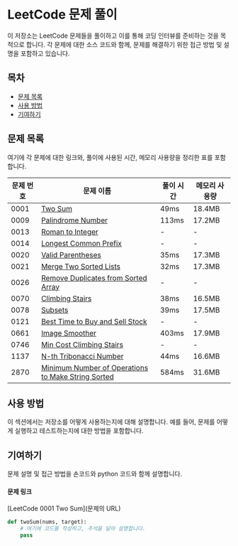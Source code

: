 # LeetCode 문제 풀이

이 저장소는 LeetCode 문제들을 풀이하고 이를 통해 코딩 인터뷰를 준비하는 것을 목적으로 합니다. 각 문제에 대한 소스 코드와 함께, 문제를 해결하기 위한 접근 방법 및 설명을 포함하고 있습니다.

## 목차

- [문제 목록](#문제-목록)
- [사용 방법](#사용-방법)
- [기여하기](#기여하기)

## 문제 목록

여기에 각 문제에 대한 링크와, 풀이에 사용된 시간, 메모리 사용량을 정리한 표를 포함합니다.

| 문제 번호 | 문제 이름                     | 풀이 시간 | 메모리 사용량 |
|-----------|-------------------------------|-----------|---------------|
| 0001      | [Two Sum](#0001-two-sum)      | 49ms      | 18.4MB        |
| 0009      | [Palindrome Number](#0009-palindrome-number) | 113ms      | 17.2MB        |
| 0013      | [Roman to Integer](#0013-roman-to-integer) | - | - |
| 0014      | [Longest Common Prefix](#0014-longest-common-prefix) | - | - |
| 0020      | [Valid Parentheses](#0020-valid-parentheses) | 35ms      | 17.3MB        |
| 0021      | [Merge Two Sorted Lists](#0021-merge-two-sorted-lists) | 32ms      | 17.3MB        |
| 0026      | [Remove Duplicates from Sorted Array](#0026-remove-duplicates-from-sorted-array) | - | - |
| 0070      | [Climbing Stairs](#0070-climbing-stairs) | 38ms      | 16.5MB        |
| 0078      | [Subsets](#0078-subsets)      | 39ms      | 17.5MB        |
| 0121      | [Best Time to Buy and Sell Stock](#0121-best-time-to-buy-and-sell-stock) | - | - |
| 0661      | [Image Smoother](#0661-image-smoother) | 403ms     | 17.9MB        |
| 0746      | [Min Cost Climbing Stairs](#0746-min-cost-climbing-stairs) | - | - |
| 1137      | [N-th Tribonacci Number](#1137-n-th-tribonacci-number) | 44ms      | 16.6MB        |
| 2870      | [Minimum Number of Operations to Make String Sorted](#2870-minimum-number-of-operations-to-make-string-sorted) | 584ms     | 31.6MB        |

## 사용 방법

이 섹션에서는 저장소를 어떻게 사용하는지에 대해 설명합니다. 예를 들어, 문제를 어떻게 실행하고 테스트하는지에 대한 방법을 포함합니다.

## 기여하기

문제 설명 및 접근 방법을 손코드와 python 코드와 함께 설명합니다.

#### 문제 링크

[LeetCode 0001 Two Sum](문제의 URL)


```python
def twoSum(nums, target):
    # 여기에 코드를 작성하고, 주석을 달아 설명합니다.
    pass

